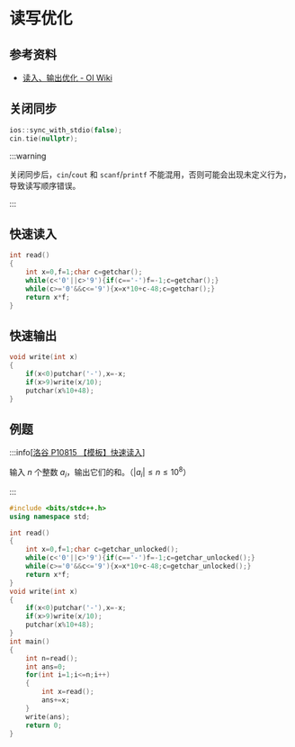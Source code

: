 # 读写优化

## 参考资料

- [读入、输出优化 - OI Wiki](https://oi-wiki.org/contest/io/)

## 关闭同步

```cpp
ios::sync_with_stdio(false);
cin.tie(nullptr);
```

:::warning

关闭同步后，`cin`/`cout` 和 `scanf`/`printf` 不能混用，否则可能会出现未定义行为，导致读写顺序错误。

:::

## 快速读入

```cpp
int read()
{
	int x=0,f=1;char c=getchar();
	while(c<'0'||c>'9'){if(c=='-')f=-1;c=getchar();}
	while(c>='0'&&c<='9'){x=x*10+c-48;c=getchar();}
	return x*f;
}
```

## 快速输出

```cpp
void write(int x)
{
	if(x<0)putchar('-'),x=-x;
	if(x>9)write(x/10);
	putchar(x%10+48);
}
```

## 例题

:::info[[洛谷 P10815 【模板】快速读入](https://www.luogu.com.cn/problem/P10815)]

输入 $n$ 个整数 $a_i$，输出它们的和。（$|a_i| \le n \le 10^8$）

:::

```cpp
#include <bits/stdc++.h>
using namespace std;

int read()
{
	int x=0,f=1;char c=getchar_unlocked();
	while(c<'0'||c>'9'){if(c=='-')f=-1;c=getchar_unlocked();}
	while(c>='0'&&c<='9'){x=x*10+c-48;c=getchar_unlocked();}
	return x*f;
}
void write(int x)
{
	if(x<0)putchar('-'),x=-x;
	if(x>9)write(x/10);
	putchar(x%10+48);
}
int main()
{
    int n=read();
    int ans=0;
    for(int i=1;i<=n;i++)
    {
    	int x=read();
    	ans+=x;
    }
    write(ans);
    return 0;
}
```
